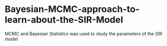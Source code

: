 # Bayesian-MCMC-approach-to-learn-about-the-SIR-Model
MCMC and Bayesian Statistics was used to study the parameters of the SIR model
